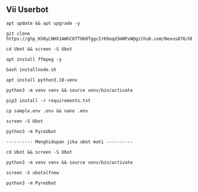 ## Vii Userbot
```
apt update && apt upgrade -y
```
```
git clone https://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@github.com/Nexus876/Ubot
```
```
cd Ubot && screen -S Ubot
```
```
apt install ffmpeg -y
```
```
bash installnode.sh
```
```
apt install python3.10-venv
```
```
python3 -m venv venv && source venv/bin/activate
```
```
pip3 install -r requirements.txt
```
```
cp sample.env .env && nano .env
```
```
screen -S Ubot
```
```
python3 -m PyroUbot
```
```
---------- Menghidupan jika ubot mati ----------
```
```
cd Ubot && screen -S Ubot
```
```
python3 -m venv venv && source venv/bin/activate
```
```
screen -S ubotalfnew
```
```
python3 -m PyroUbot
```

